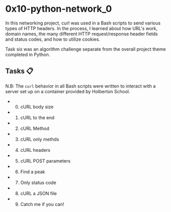# 0x10-python-network_0

In this networking project, curl was used in a Bash scripts to send various types of HTTP headers. In the process, I learned about how URL's work, domain names, the many different HTTP request/response header fields and status codes, and how to utilize cookies.

Task six was an algorithm challenge separate from the overall project theme completed in Python.

## Tasks :clipboard:
N.B: The ```curl``` behavior in all Bash scripts were written to interact with a server set up on a container provided by Holberton School.

- 0. cURL body size

- 1. cURL to the end

- 2. cURL Method

- 3. cURL only methds

- 4. cURL headers

- 5. cURL POST parameters

- 6. Find a peak

- 7. Only status code

- 8. cURL a JSON file

- 9. Catch me if you can!